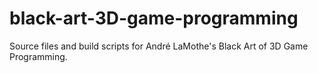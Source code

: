 # black-art-3D-game-programming
Source files and build scripts for André LaMothe's Black Art of 3D Game Programming.
